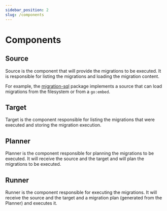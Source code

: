 ```yaml
---
sidebar_position: 2
slug: /components
---
```


# Components

## Source

Source is the component that will provide the migrations to be executed. It is
responsible for listing the migrations and loading the migration content.

For example, the [migration-sql](https://github.com/jamillosantos/migration-sql) package implements a source that can
load migrations from the filesystem or from a `go:embed`.

## Target

Target is the component responsible for listing the migrations that were executed and storing the migration execution.

## Planner

Planner is the component responsible for planning the migrations to be executed. It will receive the source and the
target and will plan the migrations to be executed.

## Runner

Runner is the component responsible for executing the migrations. It will receive the source and the target and a 
migration plan (generated from the Planner) and executes it.
